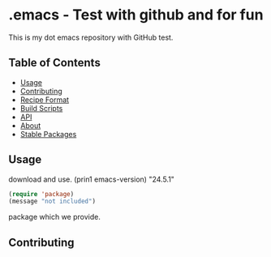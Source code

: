# .emacs - Test with github and for fun

This is my dot emacs repository with GitHub test.

## Table of Contents

* [Usage](#usage)
* [Contributing](#contributing)
* [Recipe Format](#recipe-format)
* [Build Scripts](#build-scripts)
* [API](#api)
* [About](#about)
* [Stable Packages](#stable-packages)


## Usage
download and use.
(prin1 emacs-version)
"24.5.1"

```lisp
(require 'package)
(message "not included")
```
package which we provide.


## Contributing

